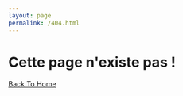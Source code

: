 ```yaml
---
layout: page
permalink: /404.html
---
```


# Cette page n'existe pas ! 

[Back To Home]({{site.url}}{{site.baseurl}})
